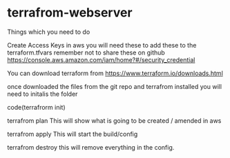 # terrafrom-webserver

Things which you need to do 

Create Access Keys in aws you will need these to add these to the terraform.tfvars remember not to share these on github 
https://console.aws.amazon.com/iam/home?#/security_credential

You can download terraform from 
https://www.terraform.io/downloads.html

once downloaded the files from the git repo and terrafrom installed you will need to initalis the folder 

code(terrafrorm init)

terrafrom plan 
This will show what is going to be created / amended in aws 

terrafrom apply 
This will start the build/config 

terrafrom destroy 
this will remove everything in the config. 

